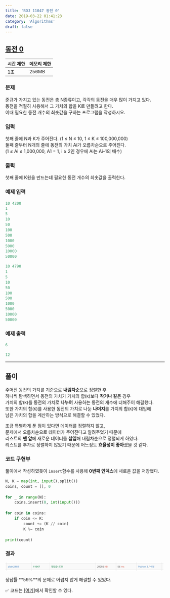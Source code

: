 ```yaml
---
title: 'BOJ 11047 동전 0'
date: 2019-03-22 01:41:23
category: 'Algorithms'
draft: false
---
```


## [동전 0](https://www.acmicpc.net/problem/11074)

| 시간 제한 | 메모리 제한 |
| --------- | ----------- |
| 1초       | 256MB       |

### 문제

준규가 가지고 있는 동전은 총 N종류이고, 각각의 동전을 매우 많이 가지고 있다.<br/>
동전을 적절히 사용해서 그 가치의 합을 K로 만들려고 한다.<br/>
이때 필요한 동전 개수의 최솟값을 구하는 프로그램을 작성하시오.<br/>

### 입력

첫째 줄에 N과 K가 주어진다. (1 ≤ N ≤ 10, 1 ≤ K ≤ 100,000,000)<br/>
둘째 줄부터 N개의 줄에 동전의 가치 Ai가 오름차순으로 주어진다.<br/>
(1 ≤ Ai ≤ 1,000,000, A1 = 1, i ≥ 2인 경우에 Ai는 Ai-1의 배수)<br/>

### 출력

첫째 줄에 K원을 만드는데 필요한 동전 개수의 최솟값을 출력한다.<br/>

### 예제 입력

```python
10 4200
1
5
10
50
100
500
1000
5000
10000
50000
```

```python
10 4790
1
5
10
50
100
500
1000
5000
10000
50000
```

### 예제 출력

```python
6
```

```python
12
```

---

## 풀이

주어진 동전의 가치를 기준으로 **내림차순**으로 정렬한 후<br/>
하나씩 탐색하면서 동전의 가치가 가치의 합(`K`)보다 **작거나 같은** 경우<br/>
가치의 합(`K`)를 동전의 가치로 **나누어** 사용하는 동전의 개수에 더해주어 해결했다.<br/>
또한 가치의 합(`K`)를 사용한 동전의 가치로 나눈 **나머지**를 가치의 합(`K`)에 대입해<br/>
남은 가치의 합을 계산하는 방식으로 해결할 수 있었다.

조금 특별하게 푼 점이 있다면 데이터를 정렬하지 않고,<br/>
문제에서 오름차순으로 데이터가 주어진다고 알려주었기 때문에<br/>
리스트의 **맨 앞**에 새로운 데이터를 **삽입**해 내림차순으로 정렬되게 하였다.<br/>
리스트를 추가로 정렬하지 않았기 때문에 어느정도 **효율성이 좋아**졌을 것 같다.

### 코드 구현부

풀이에서 작성하였듯이 `insert`함수를 사용해 **0번째 인덱스**에 새로운 값을 저장했다.<br/>

```python
N, K = map(int, input().split())
coins, count = [], 0

for _ in range(N):
    coins.insert(0, int(input()))

for coin in coins:
    if coin <= K:
        count += (K // coin)
        K %= coin

print(count)
```

### 결과

<img src="/assets/2019-03-22-11074/1.png" width="500" height="auto">

정답률 **59%**의 문제로 어렵지 않게 해결할 수 있었다.

&#9989; 코드는 [[여기]](https://github.com/alstn2468/BaekJoon_Online_Judge/blob/master/11000~11099/11074.py)에서 확인할 수 있다.
